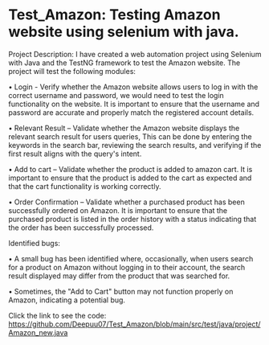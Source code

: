 # Test_Amazon: Testing Amazon website using selenium with java.
Project Description: I have created a web automation project using Selenium with Java and the TestNG framework to test the Amazon website. The project will test the following modules:

•	Login - Verify whether the Amazon website allows users to log in with the correct username and password, we would need to test the login functionality on the website. It is important to ensure that the username and password are accurate and properly match the registered account details.

•	Relevant Result – Validate whether the Amazon website displays the relevant search result for users queries, This can be done by entering the keywords in the search bar, reviewing the search results, and verifying if the first result aligns with the query's intent.

•	Add to cart – Validate whether the product is added to amazon cart. It is important to ensure that the product is added to the cart as expected and that the cart functionality is working correctly.

•	Order Confirmation – Validate whether a purchased product has been successfully ordered on Amazon. It is important to ensure that the purchased product is listed in the order history with a status indicating that the order has been successfully processed.

Identified bugs:

•	A small bug has been identified where, occasionally, when users search for a product on Amazon without logging in to their account, the search result displayed may differ from the product that was searched for.

•	Sometimes, the "Add to Cart" button may not function properly on Amazon, indicating a potential bug.


Click the link to see the code: 
https://github.com/Deepuu07/Test_Amazon/blob/main/src/test/java/project/Amazon_new.java
